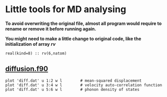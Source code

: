 # Little tools for MD analysing

**To avoid overwriting the original file, almost all program would require to rename or remove it before running again.**

**You might need to make a little change to original code, like the initialization of array** ***rv***
```
real(kind=8) :: rv(6,natom)
```
## [diffusion.f90](https://github.com/OddAbo/MD-tools/blob/master/diffusion.f90)
```
plot 'diff.dat' u 1:2 w l        # mean-squared displacement
plot 'diff.dat' u 3:4 w l        # velocity auto-correlation function
plot 'diff.dat' u 5:6 w l        # phonon density of states
```
